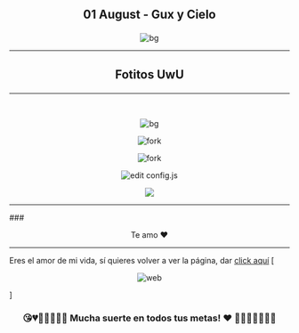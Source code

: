 ## <p align="center"> 01 August - Gux y Cielo </p>
<p align="center"> <img src="/imagesGithub/Love_01.png" alt="bg" /> </p>

<hr>

## <p align="center"> Fotitos UwU </p>

<hr>
</br>
<p align="center"> <img src="/imagesGithub/Love_02.jpeg" alt="bg" /> </p>

<p align="center"> <img src="/imagesGithub/Love_03.jpeg" alt="fork" /> </p>

<p align="center"> <img src="/imagesGithub/Love_04.jpeg" alt="fork" /> </p>

<p align="center"> <img src="/imagesGithub/Love_05.jpeg" alt="edit config.js" /> </p>

<p align="center"> <img src="/imagesGithub/Love_06.jpeg"  /> </p>

<hr>
### <p align="center"> Te amo ♥ </p>
<hr>

Eres el amor de mi vida, sí quieres volver a ver la página, dar [click aquí](https://nestor36.github.io/)
[<p align="center"> <img src="/img/logi.gif" alt="web" /> </p>]

### <p align="center">😘💔💙💓💝💟💑 Mucha suerte en todos tus metas! ♥ 💚💗💘💖💞💋👄</p>
